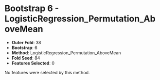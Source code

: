 # Bootstrap 6 - LogisticRegression_Permutation_AboveMean

- **Outer Fold**: 38
- **Bootstrap**: 6
- **Method**: LogisticRegression_Permutation_AboveMean
- **Fold Seed**: 84
- **Features Selected**: 0

No features were selected by this method.
